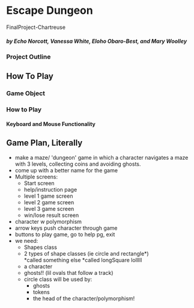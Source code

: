 # Escape Dungeon
FinalProject-Chartreuse
 
##### by Echo Norcott, Vanessa White, Eloho Obaro-Best, and Mary Woolley
 
### Project Outline

## How To Play

### Game Object

### How to Play

#### Keyboard and Mouse Functionality



## Game Plan, Literally
* make a maze/ 'dungeon' game in which a character navigates a maze with 3 levels, collecting coins and avoiding ghosts.
* come up with a better name for the game
* Multiple screens:
    * Start screen
    * help/instruction page
    * level 1 game screen
    * level 2 game screen
    * level 3 game screen
    * win/lose result screen
* character w polymorphism
* arrow keys push character through game
* buttons to play game, go to help pg, exit
* we need:
    * Shapes class
    * 2 types of shape classes (ie circle and rectangle*) \
        *called something else
        *called longSquare lolllll
    * a character
    * ghosts!! (lil ovals that follow a track)
    * circle class will be used by:
        * ghosts
        * tokens
        * the head of the character/polymorphism!

 